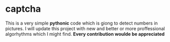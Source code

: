 # captcha
This is a very simple <b>pythonic</b> code which is giong to detect numbers in pictures.
I will update this project with new and better or more proffessional algorhythms which I might find.
<b>Every contribution woulde be appreciated</b>
